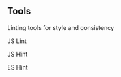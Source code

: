 ## Tools

Linting tools for style and consistency <!-- .element: class="fragment" -->

JS Lint <!-- .element: class="fragment bullet" -->

JS Hint <!-- .element: class="fragment bullet" -->

ES Hint <!-- .element: class="fragment bullet" -->
